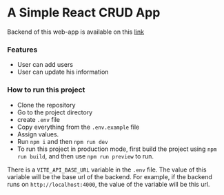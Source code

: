 # A Simple React CRUD App

Backend of this web-app is available on this [link](https://github.com/AtiqurRahmanAni/node-express-api)

### Features
- User can add users
- User can update his information 

### How to run this project
- Clone the repository
- Go to the project directory
- create `.env` file
- Copy everything from the `.env.example` file
- Assign values.
- Run `npm i` and then `npm run dev`
- To run this project in production mode, first build the project using `npm run build`, and then use `npm run preview` to run.

There is a `VITE_API_BASE_URL` variable in the `.env` file. The value of this variable will be the base url of the backend. For example, if the backend runs on `http://localhost:4000`, the value of the variable will be this url.
